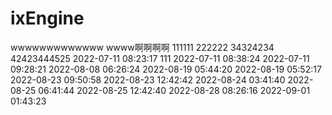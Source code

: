 # ixEngine

wwwwwwwwwwwww
wwww啊啊啊啊
111111
222222
34324234
42423444525
2022-07-11 08:23:17
111
2022-07-11 08:38:24
2022-07-11 09:28:21
2022-08-08 06:26:24
2022-08-19 05:44:20
2022-08-19 05:52:17
2022-08-23 09:50:58
2022-08-23 12:42:42
2022-08-24 03:41:40
2022-08-25 06:41:44
2022-08-25 12:42:40
2022-08-28 08:26:16
2022-09-01 01:43:23

